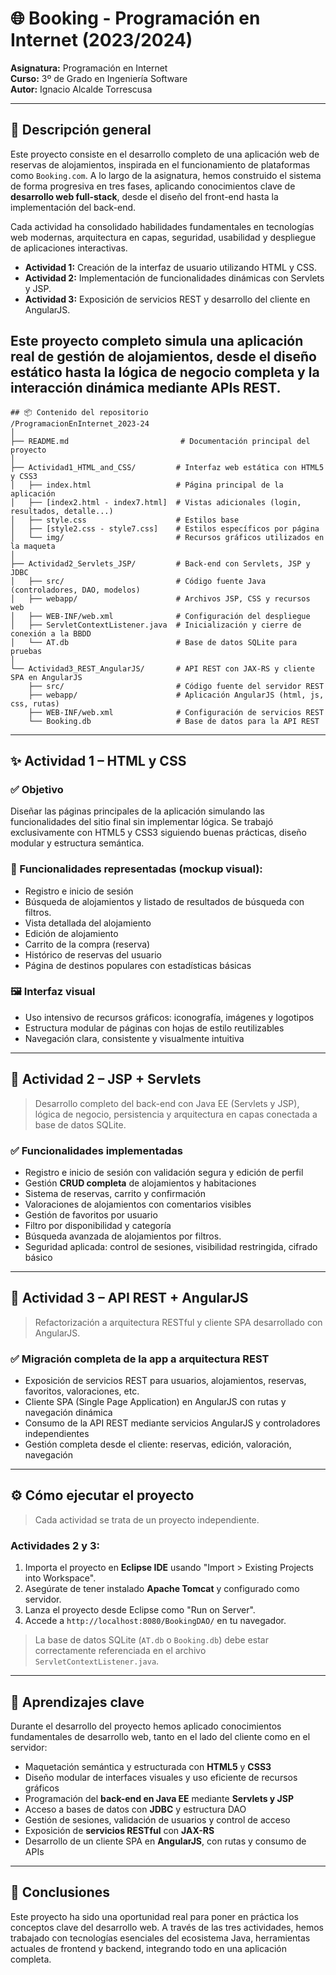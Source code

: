 # 🌐 Booking - Programación en Internet (2023/2024)

**Asignatura:** Programación en Internet  
**Curso:** 3º de Grado en Ingeniería Software  
**Autor:** Ignacio Alcalde Torrescusa

---

## 📌 Descripción general

Este proyecto consiste en el desarrollo completo de una aplicación web de reservas de alojamientos, inspirada en el funcionamiento de plataformas como `Booking.com`. A lo largo de la asignatura, hemos construido el sistema de forma progresiva en tres fases, aplicando conocimientos clave de **desarrollo web full-stack**, desde el diseño del front-end hasta la implementación del back-end.

Cada actividad ha consolidado habilidades fundamentales en tecnologías web modernas, arquitectura en capas, seguridad, usabilidad y despliegue de aplicaciones interactivas.

- **Actividad 1:** Creación de la interfaz de usuario utilizando HTML y CSS.
- **Actividad 2:** Implementación de funcionalidades dinámicas con Servlets y JSP.
- **Actividad 3:** Exposición de servicios REST y desarrollo del cliente en AngularJS.

Este proyecto completo simula una aplicación real de gestión de alojamientos, desde el diseño estático hasta la lógica de negocio completa y la interacción dinámica mediante APIs REST.
---
```
## 📦 Contenido del repositorio
/ProgramacionEnInternet_2023-24  
│  
├── README.md                         # Documentación principal del proyecto  
│  
├── Actividad1_HTML_and_CSS/         # Interfaz web estática con HTML5 y CSS3  
│   ├── index.html                   # Página principal de la aplicación  
│   ├── [index2.html - index7.html]  # Vistas adicionales (login, resultados, detalle...)  
│   ├── style.css                    # Estilos base  
│   ├── [style2.css - style7.css]    # Estilos específicos por página  
│   └── img/                         # Recursos gráficos utilizados en la maqueta  
│  
├── Actividad2_Servlets_JSP/         # Back-end con Servlets, JSP y JDBC  
│   ├── src/                         # Código fuente Java (controladores, DAO, modelos)  
│   ├── webapp/                      # Archivos JSP, CSS y recursos web  
│   ├── WEB-INF/web.xml              # Configuración del despliegue  
│   ├── ServletContextListener.java  # Inicialización y cierre de conexión a la BBDD  
│   └── AT.db                        # Base de datos SQLite para pruebas  
│  
└── Actividad3_REST_AngularJS/       # API REST con JAX-RS y cliente SPA en AngularJS  
    ├── src/                         # Código fuente del servidor REST  
    ├── webapp/                      # Aplicación AngularJS (html, js, css, rutas)  
    ├── WEB-INF/web.xml              # Configuración de servicios REST  
    └── Booking.db                   # Base de datos para la API REST
```
---

## ✨ Actividad 1 – HTML y CSS

### ✅ Objetivo
Diseñar las páginas principales de la aplicación simulando las funcionalidades del sitio final sin implementar lógica. Se trabajó exclusivamente con HTML5 y CSS3 siguiendo buenas prácticas, diseño modular y estructura semántica.

### 📄 Funcionalidades representadas (mockup visual):
- Registro e inicio de sesión
- Búsqueda de alojamientos y listado de resultados de búsqueda con filtros.
- Vista detallada del alojamiento
- Edición de alojamiento
- Carrito de la compra (reserva)
- Histórico de reservas del usuario
- Página de destinos populares con estadísticas básicas

### 🖼️ Interfaz visual
- Uso intensivo de recursos gráficos: iconografía, imágenes y logotipos
- Estructura modular de páginas con hojas de estilo reutilizables
- Navegación clara, consistente y visualmente intuitiva

---

## 🧠 Actividad 2 – JSP + Servlets

> Desarrollo completo del back-end con Java EE (Servlets y JSP), lógica de negocio, persistencia y arquitectura en capas conectada a base de datos SQLite.

### ✅ Funcionalidades implementadas
- Registro e inicio de sesión con validación segura y edición de perfil
- Gestión **CRUD completa** de alojamientos y habitaciones
- Sistema de reservas, carrito y confirmación
- Valoraciones de alojamientos con comentarios visibles 
- Gestión de favoritos por usuario
- Filtro por disponibilidad y categoría
- Búsqueda avanzada de alojamientos por filtros.
- Seguridad aplicada: control de sesiones, visibilidad restringida, cifrado básico

---

## 🔁 Actividad 3 – API REST + AngularJS

> Refactorización a arquitectura RESTful y cliente SPA desarrollado con AngularJS.

### ✅ Migración completa de la app a arquitectura REST
- Exposición de servicios REST para usuarios, alojamientos, reservas, favoritos, valoraciones, etc.
- Cliente SPA (Single Page Application) en AngularJS con rutas y navegación dinámica
- Consumo de la API REST mediante servicios AngularJS y controladores independientes
- Gestión completa desde el cliente: reservas, edición, valoración, navegación

---

## ⚙️ Cómo ejecutar el proyecto

> Cada actividad se trata de un proyecto independiente.

### Actividades 2 y 3:

1. Importa el proyecto en **Eclipse IDE** usando "Import > Existing Projects into Workspace".
2. Asegúrate de tener instalado **Apache Tomcat** y configurado como servidor.
3. Lanza el proyecto desde Eclipse como "Run on Server".
4. Accede a `http://localhost:8080/BookingDAO/` en tu navegador.

> La base de datos SQLite (`AT.db` o `Booking.db`) debe estar correctamente referenciada en el archivo `ServletContextListener.java`.

---

## 📘 Aprendizajes clave

Durante el desarrollo del proyecto hemos aplicado conocimientos fundamentales de desarrollo web, tanto en el lado del cliente como en el servidor:

- Maquetación semántica y estructurada con **HTML5** y **CSS3**
- Diseño modular de interfaces visuales y uso eficiente de recursos gráficos
- Programación del **back-end en Java EE** mediante **Servlets y JSP**
- Acceso a bases de datos con **JDBC** y estructura DAO
- Gestión de sesiones, validación de usuarios y control de acceso
- Exposición de **servicios RESTful** con **JAX-RS**
- Desarrollo de un cliente SPA en **AngularJS**, con rutas y consumo de APIs

---

## 📌 Conclusiones

Este proyecto ha sido una oportunidad real para poner en práctica los conceptos clave del desarrollo web. A través de las tres actividades, hemos trabajado con tecnologías esenciales del ecosistema Java, herramientas actuales de frontend y backend, integrando todo en una aplicación completa.
